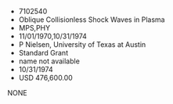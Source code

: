 * 7102540
* Oblique Collisionless Shock Waves in Plasma
* MPS,PHY
* 11/01/1970,10/31/1974
* P Nielsen, University of Texas at Austin
* Standard Grant
*   name not available
* 10/31/1974
* USD 476,600.00

NONE